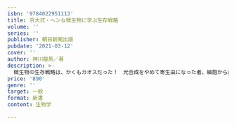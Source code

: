 ```yaml
---
isbn: '9784022951113'
title: 京大式・ヘンな微生物に学ぶ生存戦略
volume: ''
series: ''
publisher: 朝日新聞出版
pubdate: '2021-03-12'
cover: ''
author: 神川龍馬／著
description: >-
  微生物の生存戦略は、かくもカオスだった！　光合成をやめて寄生虫になった者、細胞から武器を発射する者……。ヘンなやつら、ズルいやつらのオンパレードだ。京大の新進気鋭の研究者が書く、時にずるくしたたかに見える、偶然と驚きに満ちたミクロの世界の生存戦略。
price: '890'
genre: ''
target: 一般
format: 新書
content: 生物学

---
```

